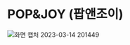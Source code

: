 # POP&JOY (팝앤조이)
![화면 캡처 2023-03-14 201449](https://user-images.githubusercontent.com/101821205/224984529-ede5e272-83de-4df5-8c77-a24f00e8e4ba.jpg)
